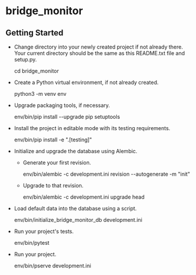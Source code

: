 bridge_monitor
==============

Getting Started
---------------

- Change directory into your newly created project if not already there. Your
  current directory should be the same as this README.txt file and setup.py.

    cd bridge_monitor

- Create a Python virtual environment, if not already created.

    python3 -m venv env

- Upgrade packaging tools, if necessary.

    env/bin/pip install --upgrade pip setuptools

- Install the project in editable mode with its testing requirements.

    env/bin/pip install -e ".[testing]"

- Initialize and upgrade the database using Alembic.

    - Generate your first revision.

        env/bin/alembic -c development.ini revision --autogenerate -m "init"

    - Upgrade to that revision.

        env/bin/alembic -c development.ini upgrade head

- Load default data into the database using a script.

    env/bin/initialize_bridge_monitor_db development.ini

- Run your project's tests.

    env/bin/pytest

- Run your project.

    env/bin/pserve development.ini

